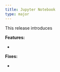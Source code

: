 ```yaml
---
title: Jupyter Notebook
type: major
---
```


This release introduces

**Features:**

*

**Fixes:**

*
